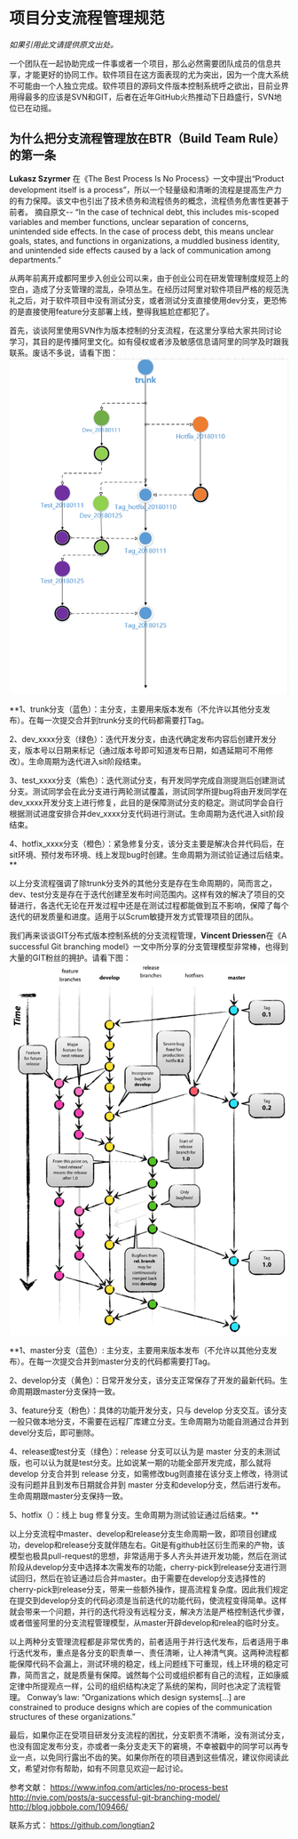 #   项目分支流程管理规范 #

  *如果引用此文请提供原文出处。*

  一个团队在一起协助完成一件事或者一个项目，那么必然需要团队成员的信息共享，才能更好的协同工作。软件项目在这方面表现的尤为突出，因为一个庞大系统不可能由一个人独立完成。软件项目的源码文件版本控制系统呼之欲出，目前业界用得最多的应该是SVN和GIT，后者在近年GitHub火热推动下日趋盛行，SVN地位已在动摇。

  ## 为什么把分支流程管理放在BTR（Build Team Rule）的第一条 ##

  **Lukasz Szyrmer** 在《The Best Process Is No Process》一文中提出“Product development itself is a process”，所以一个轻量级和清晰的流程是提高生产力的有力保障。该文中也引出了技术债务和流程债务的概念，流程债务危害性更甚于前者。
       摘自原文--
     “In the case of technical debt, this includes mis-scoped variables and member functions, unclear separation of concerns, unintended side effects.
     In the case of process debt, this means unclear goals, states, and functions in organizations, a muddled business identity, and unintended side effects caused by a lack of communication among departments.”

 从两年前离开成都阿里步入创业公司以来，由于创业公司在研发管理制度规范上的空白，造成了分支管理的混乱，杂项丛生。在经历过阿里对软件项目严格的规范洗礼之后，对于软件项目中没有测试分支，或者测试分支直接使用dev分支，更恐怖的是直接使用feature分支部署上线，整得我尴尬症都犯了。

首先，谈谈阿里使用SVN作为版本控制的分支流程，在这里分享给大家共同讨论学习，其目的是传播阿里文化。如有侵权或者涉及敏感信息请阿里的同学及时跟我联系。废话不多说，请看下图：
![](https://github.com/longtian2/cc3/blob/master/images/ali_svn_branch.png)

**1、trunk分支（蓝色）：主分支，主要用来版本发布（不允许以其他分支发布）。在每一次提交合并到trunk分支的代码都需要打Tag。

2、dev_xxxx分支（绿色）：迭代开发分支，由迭代确定发布内容后创建开发分支，版本号以日期来标记（通过版本号即可知道发布日期，如遇延期可不用修改）。生命周期为迭代进入sit阶段结束。

3、test_xxxx分支（紫色）：迭代测试分支，有开发同学完成自测提测后创建测试分支。测试同学会在此分支进行两轮测试覆盖，测试同学所提bug将由开发同学在dev_xxxx开发分支上进行修复，此目的是保障测试分支的稳定。测试同学会自行根据测试进度安排合并dev_xxxx分支代码进行测试。生命周期为迭代进入sit阶段结束。

4、hotfix_xxxx分支（橙色）：紧急修复分支，该分支主要是解决合并代码后，在sit环境、预付发布环境、线上发现bug时创建。生命周期为测试验证通过后结束。**

以上分支流程强调了除trunk分支外的其他分支是存在生命周期的，简而言之，dev、test分支是存在于迭代创建至发布时间范围内。这样有效的解决了项目的交替进行，各迭代无论在开发过程中还是在测试过程都能做到互不影响，保障了每个迭代的研发质量和进度。适用于以Scrum敏捷开发方式管理项目的团队。

我们再来谈谈GIT分布式版本控制系统的分支流程管理，**Vincent Driessen**在《A successful Git branching model》一文中所分享的分支管理模型非常棒，也得到大量的GIT粉丝的拥护。请看下图：
![](https://github.com/longtian2/cc3/blob/master/images/git-branch.png)

**1、master分支（蓝色）: 主分支，主要用来版本发布（不允许以其他分支发布）。在每一次提交合并到master分支的代码都需要打Tag。

2、develop分支（黄色）：日常开发分支，该分支正常保存了开发的最新代码。生命周期跟master分支保持一致。

3、feature分支（粉色）：具体的功能开发分支，只与 develop 分支交互。该分支一般只做本地分支，不需要在远程厂库建立分支。生命周期为功能自测通过合并到devel分支后，即可删除。

4、release或test分支（绿色）：release 分支可以认为是 master 分支的未测试版，也可以认为就是test分支。比如说某一期的功能全部开发完成，那么就将 develop 分支合并到 release 分支，如需修改bug则直接在该分支上修改，待测试没有问题并且到发布日期就合并到 master 分支和develop分支，然后进行发布。生命周期跟master分支保持一致。

5、hotfix（）：线上 bug 修复分支。生命周期为测试验证通过后结束。**

以上分支流程中master、develop和release分支生命周期一致，即项目创建成功，develop和release分支就伴随左右。Git是有github社区衍生而来的产物，该模型也极具pull-request的思想，非常适用于多人齐头并进开发功能，然后在测试阶段从develop分支中选择本次需发布的功能，cherry-pick到release分支进行测试回归，然后在验证通过后合并master。由于需要在develop分支选择性的cherry-pick到release分支，带来一些额外操作，提高流程复杂度。因此我们规定在提交到develop分支的代码必须是当前迭代的功能代码，使流程变得简单。这样就会带来一个问题，并行的迭代将没有远程分支，解决方法是严格控制迭代步骤，或者借鉴阿里的分支流程管理模型，从master开辟develop和relea的临时分支。

以上两种分支管理流程都是非常优秀的，前者适用于并行迭代发布，后者适用于串行迭代发布，重点是各分支的职责单一、责任清晰，让人神清气爽。这两种流程都能保障代码不会漏上，测试环境的稳定，线上问题线下可重现，线上环境的稳定可靠，简而言之，就是质量有保障。诚然每个公司或组织都有自己的流程，正如康威定律中所提观点一样，公司的组织结构决定了系统的架构，同时也决定了流程管理。
    Conway’s law: “Organizations which design systems[...] are constrained to produce designs which are copies of the communication structures of these organizations.”

最后，如果你正在受项目研发分支流程的困扰，分支职责不清晰，没有测试分支，也没有固定发布分支，亦或者一条分支走天下的窘境，不幸被戳中的同学可以再专业一点，以免同行露出不齿的笑。如果你所在的项目遇到这些情况，建议你阅读此文，希望对你有帮助，如有不同意见欢迎一起讨论。

参考文献：
https://www.infoq.com/articles/no-process-best
http://nvie.com/posts/a-successful-git-branching-model/
http://blog.jobbole.com/109466/

联系方式：
https://github.com/longtian2